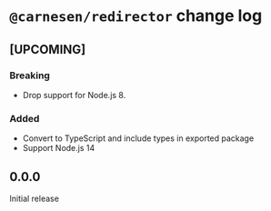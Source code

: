 # `@carnesen/redirector` change log

## [UPCOMING]

### Breaking
- Drop support for Node.js 8.

### Added
- Convert to TypeScript and include types in exported package
- Support Node.js 14

## 0.0.0
Initial release